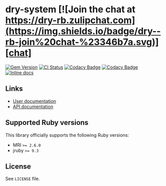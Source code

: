 <!--- this file is synced from dry-rb/template-gem project -->
[gem]: https://rubygems.org/gems/dry-system
[actions]: https://github.com/dry-rb/dry-system/actions
[codacy]: https://www.codacy.com/gh/dry-rb/dry-system
[chat]: https://dry-rb.zulipchat.com
[inchpages]: http://inch-ci.org/github/dry-rb/dry-system

# dry-system [![Join the chat at https://dry-rb.zulipchat.com](https://img.shields.io/badge/dry--rb-join%20chat-%23346b7a.svg)][chat]

[![Gem Version](https://badge.fury.io/rb/dry-system.svg)][gem]
[![CI Status](https://github.com/dry-rb/dry-system/workflows/ci/badge.svg)][actions]
[![Codacy Badge](https://api.codacy.com/project/badge/Grade/3a0e30d0ae2542c7ba047ba5f923c0bb)][codacy]
[![Codacy Badge](https://api.codacy.com/project/badge/Coverage/3a0e30d0ae2542c7ba047ba5f923c0bb)][codacy]
[![Inline docs](http://inch-ci.org/github/dry-rb/dry-system.svg?branch=master)][inchpages]

## Links

* [User documentation](https://dry-rb.org/gems/dry-system)
* [API documentation](http://rubydoc.info/gems/dry-system)

## Supported Ruby versions

This library officially supports the following Ruby versions:

* MRI `>= 2.6.0`
* jruby `>= 9.3`

## License

See `LICENSE` file.

